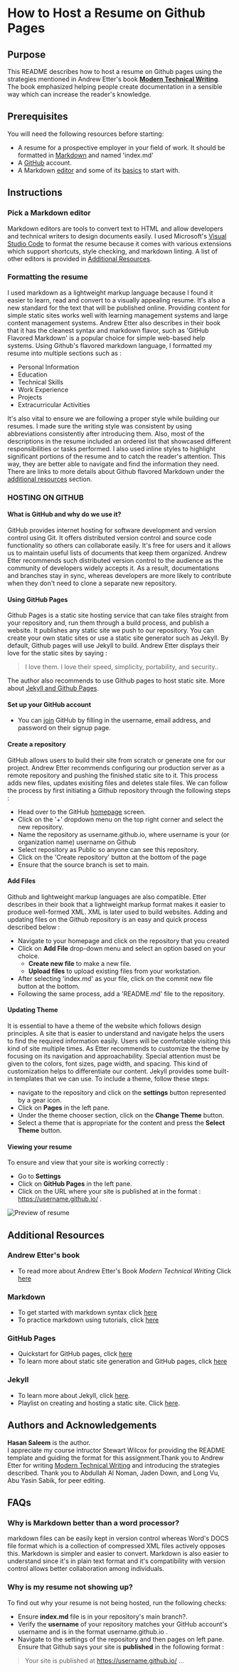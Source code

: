 # How to Host a Resume on Github Pages

## Purpose 
This README describes how to host a resume on Github pages using the strategies mentioned in Andrew Etter's book [**Modern Technical Writing**](https://www.amazon.ca/Modern-Technical-Writing-Introduction-Documentation-ebook/dp/B01A2QL9SS). The book emphasized helping people create documentation in a sensible way which can increase the reader's knowledge. 

## Prerequisites
You will need the following resources before starting:
* A resume for a prospective employer in your field of work. It should be formatted in [Markdown](https://www.markdownguide.org/basic-syntax/) and named 'index.md'
* A [GitHub](https://github.com/) account.
* A Markdown [editor](https://code.visualstudio.com/docs/languages/markdown) and some of its [basics](https://www.markdownguide.org/basic-syntax) to start with.

## Instructions
### Pick a Markdown editor
Markdown editors are tools to convert text to HTML and allow developers and technical writers to design documents easily. I used Microsoft's [Visual Studio Code](https://code.visualstudio.com/docs/languages/markdown) to format the resume because it comes with various extensions which support shortcuts, style checking, and markdown linting. A list of other editors is provided in [Additional Resources](https://github.com/hasan-umanitoba/hasan-umanitoba.github.io/#more-resources). 

### Formatting the resume
I used markdown as a lightweight markup language because I found it easier to learn, read and convert to a visually appealing resume. It's also a new standard for the text that will be published online. Providing content for simple static sites works well with learning management systems and large content management systems. Andrew Etter also describes in their book that it has the cleanest syntax and markdown flavor, such as 'GitHub Flavored Markdown' is a popular choice for simple web-based help systems. Using Github's flavored markdown language, I formatted my resume into multiple sections such as :
* Personal Information
* Education
* Technical Skills
* Work Experience
* Projects
* Extracurricular Activities

It's also vital to ensure we are following a proper style while building our resumes. I made sure the writing style was consistent by using abbreviations consistently after introducing them. Also, most of the descriptions in the resume included an ordered list that showcased different responsibilities or tasks performed. I also used inline styles to highlight significant portions of the resume and to catch the reader's attention. This way, they are better able to navigate and find the information they need. There are links to more details about Github flavored Markdown under the [additional resources](#additional-resources) section.

### HOSTING ON GITHUB

#### What is GitHub and why do we use it?
GitHub provides internet hosting for software development and version control using Git. It offers distributed version control and source code functionality so others can collaborate easily. It's free for users and it allows us to maintain useful lists of documents that keep them organized. Andrew Etter recommends such distributed version control to the audience as the community of developers widely accepts it. As a result, documentations and branches stay in sync, whereas developers are more likely to contribute when they don't need to clone a separate new repository.

#### Using GitHub Pages
Github Pages is a static site hosting service that can take files straight from your repository and, run them through a build process, and publish a website. It publishes any static site we push to our repository. You can create your own static sites or use a static site generator such as Jekyll. By default, Github pages will use Jekyll to build. Andrew Etter displays their love for the static sites by saying :
> I love them. I love their speed, simplicity, portability, and security..

The author also recommends to use Github pages to host static site. More about [Jekyll and Github Pages](#additional-resources).

#### Set up your GitHub account
* You can [join](https://github.com/join) GitHub by filling in the username, email address, and password
on their signup page.

#### Create a repository
GitHub allows users to build their site from scratch or generate one for our project. Andrew Etter recommends  configuring our production server as a remote repository and pushing the finished static site to it. This process adds new files, updates exisiting files and deletes stale files. We can follow the process by first initiating a Github repository through the following steps :
* Head over to the GitHub [homepage](https://github.com/) screen.
* Click on the '+' dropdown menu on the top right corner and select the new repository.
* Name the repository as username.github.io, where username is your (or organization name) username on Github
* Select repository as Public so anyone can see this repository.
* Click on the 'Create repository' button at the bottom of the page
* Ensure that the source branch is set to main.

#### Add Files
Github and lightweight markup languages are also compatible. Etter describes in their book that a lightweight markup format makes it easier to produce well-formed XML. XML is later used to build websites. Adding and updating files on the Github repository is an easy and quick process described below :
* Navigate to your homepage and click on the repository that you created
* Click on **Add File** drop-down menu and select an option based on your choice.
  * **Create new file** to make a new file.
  * **Upload files** to upload existing files from your workstation.
* After selecting 'index.md' as your file, click on the commit new file button at the bottom. 
* Following the same process, add a 'README.md' file to the repository. 

#### Updating Theme
It is essential to have a theme of the website which follows design principles. A site that is easier to understand and navigate helps the users to find the required information easily. Users will be comfortable  visiting this kind of site multiple times. As Etter recommends to customize the theme by focusing on its navigation and approachability. Special attention must be given to the colors, font sizes, page width, and spacing. This kind of customization helps to differentiate our content. Jekyll provides some built-in templates that we can use. To include a theme, follow these steps:
* navigate to the repository and click on the **settings** button represented by a gear icon.
* Click on **Pages** in the left pane.
* Under the theme chooser section, click on the **Change Theme** button.
* Select a theme that is appropriate for the content and press the **Select Theme** button.

#### Viewing your resume
To ensure and view that your site is working correctly :
* Go to **Settings**
* Click on **GitHub Pages** in the left pane.
* Click on the URL where your site is published at in the format : https://username.github.io/ .

![Preview of resume](resume.gif)

## Additional Resources

### Andrew Etter's book
* To read more about Andrew Etter's Book *Modern Technical Writing* Click [here](https://www.amazon.ca/Modern-Technical-Writing-Introduction-Documentation-ebook/dp/B01A2QL9SS)
### Markdown
* To get started with markdown syntax click [here](https://www.markdownguide.org/basic-syntax) 
* To practice markdown using tutorials, click [here](https://www.markdowntutorial.com/)
### GitHub Pages
* Quickstart for GitHub pages, click [here](https://docs.github.com/en/pages/quickstart)
* To learn more about static site generation and GitHub pages, click [here](https://docs.github.com/en/pages/getting-started-with-github-pages/about-github-pages)
### Jekyll
* To learn more about Jekyll, click [here](https://jekyllrb.com/).
* Playlist on creating and hosting a static site. Click [here](https://www.youtube.com/playlist?list=PLLAZ4kZ9dFpOPV5C5Ay0pHaa0RJFhcmcB).

## Authors and Acknowledgements

**Hasan Saleem** is the author.   
I appreciate my course intructor Stewart Wilcox for providing the README template and guiding the format for this assignment.Thank you to Andrew Etter for writing [Modern Technical Writing](https://www.amazon.ca/Modern-Technical-Writing-Introduction-Documentation-ebook/dp/B01A2QL9SS]) and introducing the strategies described.
Thank you to Abdullah Al Noman, Jaden Down, and Long Vu, Abu Yasin Sabik, for peer editing.  

## FAQs

### Why is Markdown better than a word processor?
markdown files can be easily kept in version control whereas Word's DOCS file format which is a collection of compressed XML files actively opposes this. Markdown is simpler and easier to convert. Markdown is also easier to understand since it's in plain text format and it's compatibility with version control allows better collaboration among individuals.  

### Why is my resume not showing up?
To find out why your resume is not being hosted, run the following checks:
* Ensure **index.md** file is in your repository's main branch?.
* Verify the **username** of your repository matches your GitHub account's username and is in the format username.github.io .
* Navigate to the settings of the repository and then pages on left pane. Ensure that Github says your site is **published** in the following format : 
>  Your site is published at https://username.github.io/ ...


